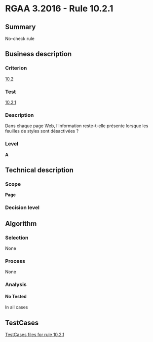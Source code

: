 # RGAA 3.2016 - Rule 10.2.1

## Summary
No-check rule


## Business description

### Criterion
[10.2](http://references.modernisation.gouv.fr/rgaa-accessibilite/criteres.html#crit-10-2)

### Test
[10.2.1](http://references.modernisation.gouv.fr/rgaa-accessibilite/criteres.html#test-10-2-1)

### Description
Dans chaque page Web, l’information reste-t-elle présente lorsque les feuilles de styles sont désactivées ?

### Level
**A**


## Technical description

### Scope
**Page**

### Decision level


## Algorithm

### Selection
None

### Process
None

### Analysis

#### No Tested
In all cases


##  TestCases

[TestCases files for rule 10.2.1](https://github.com/Asqatasun/Asqatasun/tree/RGAA_3.2016/rules/rules-rgaa3.2016/src/test/resources/testcases/rgaa32016/Rgaa32016Rule100201/)


